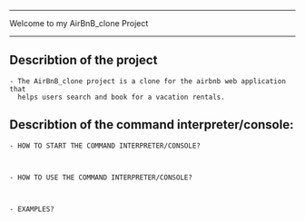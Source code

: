 ----------------------------------

Welcome to my AirBnB_clone Project

----------------------------------

## Describtion of the project

	- The AirBnB_clone project is a clone for the airbnb web application that
	  helps users search and book for a vacation rentals.


## Describtion of the command interpreter/console:

	- HOW TO START THE COMMAND INTERPRETER/CONSOLE?



	- HOW TO USE THE COMMAND INTERPRETER/CONSOLE?



	- EXAMPLES?
